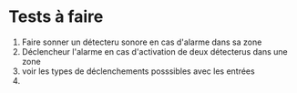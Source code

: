 Tests à faire
===============

1. Faire sonner un détecteru sonore en cas d'alarme dans sa zone
1. Déclencheur l'alarme en cas d'activation de deux détecterus dans une zone
1. voir les types de déclenchements posssibles avec les entrées
1. 
